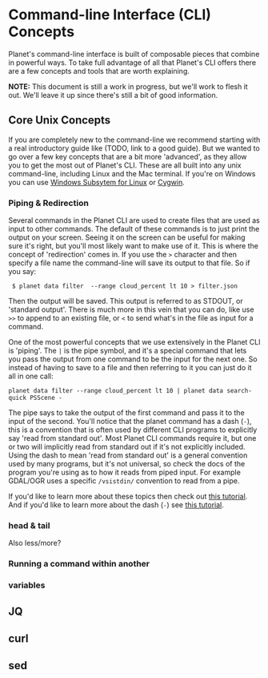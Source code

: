 # Command-line Interface (CLI) Concepts

Planet's command-line interface is built of composable pieces that combine in powerful ways.
To take full advantage of all that Planet's CLI offers there are a few concepts and tools
that are worth explaining. 

**NOTE:** This document is still a work in progress, but we'll work to flesh it out. We'll
leave it up since there's still a bit of good information.

## Core Unix Concepts

If you are completely new to the command-line we recommend starting with a real introductory
guide like (TODO, link to a good guide). But we wanted to go over a few key concepts that 
are a bit more 'advanced', as they allow you to get the most out of Planet's CLI. These are
all built into any unix command-line, including Linux and the Mac terminal. If you're on 
Windows you can use [Windows Subsytem for Linux](https://docs.microsoft.com/en-us/windows/wsl/about)
or [Cygwin](https://www.cygwin.com/).

### Piping & Redirection

Several commands in the Planet CLI are used to create files that are used as input to 
other commands. The default of these commands is to just print the output on your screen.
Seeing it on the screen can be useful for making sure it's right, but you'll most likely
want to make use of it. This is where the concept of 'redirection' comes in. If you use the 
`>` character and then specify a file name the command-line will save its output to that file.
So if you say:

```
 $ planet data filter  --range cloud_percent lt 10 > filter.json
```

Then the output will be saved. This output is referred to as STDOUT, or 'standard output'. 
There is much more in this vein that you can do, like use `>>` to append to an existing
file, or `<` to send what's in the file as input for a command. 

One of the most powerful concepts that we use extensively in the Planet CLI is 'piping'. 
The `|` is the pipe symbol, and it's a special command that lets you pass the output from
one command to be the input for the next one. So instead of having to save to a file and
then referring to it you can just do it all in one call:

```
planet data filter --range cloud_percent lt 10 | planet data search-quick PSScene -
```

The pipe says to take the output of the first command and pass it to the input of 
the second. You'll notice that the planet command has a dash (`-`), this is a convention
that is often used by different CLI programs to explicitly say 'read from
standard out'. Most Planet CLI commands require it, but one or two will implicitly
read from standard out if it's not explicitly included. Using the dash to mean
'read from standard out' is a general convention used by many programs, but it's 
not universal, so check the docs of the program you're using as to how it reads 
from piped input. For example GDAL/OGR uses a specific `/vsistdin/` convention to 
read from a pipe.

If you'd like to learn more about these topics then check out 
[this tutorial](https://ryanstutorials.net/linuxtutorial/piping.php). And if you'd
like to learn more about the dash (`-`) see 
[this tutorial](https://www.baeldung.com/linux/dash-in-command-line-parameters).


### head & tail

Also less/more?

### Running a command within another

### variables

## JQ

## curl

## sed

